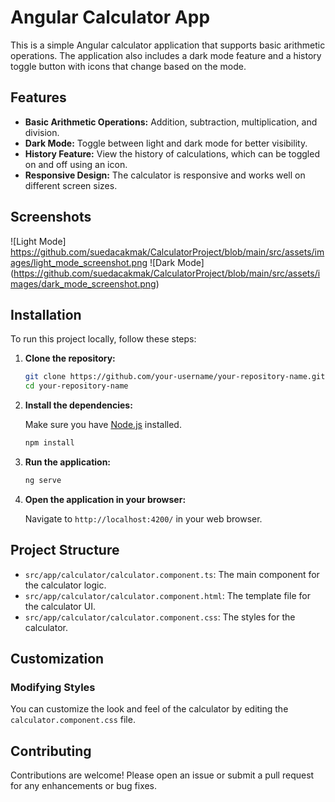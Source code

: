 # Angular Calculator App

This is a simple Angular calculator application that supports basic arithmetic operations. The application also includes a dark mode feature and a history toggle button with icons that change based on the mode.

## Features

- **Basic Arithmetic Operations:** Addition, subtraction, multiplication, and division.
- **Dark Mode:** Toggle between light and dark mode for better visibility.
- **History Feature:** View the history of calculations, which can be toggled on and off using an icon.
- **Responsive Design:** The calculator is responsive and works well on different screen sizes.

## Screenshots

![Light Mode]
https://github.com/suedacakmak/CalculatorProject/blob/main/src/assets/images/light_mode_screenshot.png
![Dark Mode]
(https://github.com/suedacakmak/CalculatorProject/blob/main/src/assets/images/dark_mode_screenshot.png)

## Installation

To run this project locally, follow these steps:

1. **Clone the repository:**

    ```bash
    git clone https://github.com/your-username/your-repository-name.git
    cd your-repository-name
    ```

2. **Install the dependencies:**

    Make sure you have [Node.js](https://nodejs.org/) installed.

    ```bash
    npm install
    ```

3. **Run the application:**

    ```bash
    ng serve
    ```

4. **Open the application in your browser:**

    Navigate to `http://localhost:4200/` in your web browser.

## Project Structure

- `src/app/calculator/calculator.component.ts`: The main component for the calculator logic.
- `src/app/calculator/calculator.component.html`: The template file for the calculator UI.
- `src/app/calculator/calculator.component.css`: The styles for the calculator.

## Customization

### Modifying Styles

You can customize the look and feel of the calculator by editing the `calculator.component.css` file.

## Contributing

Contributions are welcome! Please open an issue or submit a pull request for any enhancements or bug fixes.


